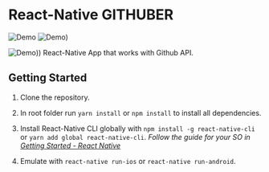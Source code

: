 # React-Native GITHUBER

![Demo](<https://i.imgur.com/PjYwSK5.png](https://i.imgur.com/PjYwSK5.png)>)
![Demo](<https://i.imgur.com/5MKGTYg.png](https://i.imgur.com/5MKGTYg.png)>))

![Demo](<https://i.imgur.com/rw7btNe.png](https://i.imgur.com/rw7btNe.png)>)))
React-Native App that works with Github API.

## Getting Started

1. Clone the repository.

2. In root folder run `yarn install` or `npm install` to install all dependencies.

3. Install React-Native CLI globally with `npm install -g react-native-cli` or `yarn add global react-native-cli`.
   _Follow the guide for your SO in [Getting Started - React Native](https://facebook.github.io/react-native/docs/getting-started)_

4. Emulate with `react-native run-ios` or `react-native run-android`.
